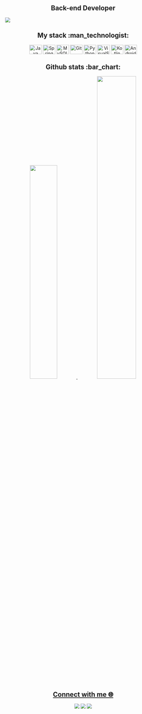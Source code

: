 <h2 align="center">Back-end Developer</h2>

<p align="center">
 
</p align="center">
<img src="https://lh3.googleusercontent.com/pw/AMWts8DQGay8Hv-msLEZlL_-ncR6drASYLxJO4Z4TDL8immjwWHjxbcccXMNoOLmpAzFAi8nrmPrD9ZZeRwgAee9_pd6xYF_jfz3tATVOtiukQsN0VtyXxcAyWD3PGHWpDBDtPeTx-LMsHyM2bAslOH8tAh1=w1173-h259-no?authuser=0" />
 
<h2 align="center">My stack :man_technologist:</h2>

<div align="center">
  <div>
  <img align="center" alt="Java"  height="30" width="40" src="https://cdn.jsdelivr.net/gh/devicons/devicon/icons/java/java-original.svg">
  <img align="center" alt="Spring" height="30" width="40" src="https://cdn.jsdelivr.net/gh/devicons/devicon/icons/spring/spring-original.svg">
  <img align="center" alt="MySQL" height="30" width="40" src="https://cdn.jsdelivr.net/gh/devicons/devicon/icons/mysql/mysql-original.svg">
  <img align="center" alt="Git" height="30" width="40" src="https://cdn.jsdelivr.net/gh/devicons/devicon/icons/git/git-original.svg">
  <img align="center" alt="Python" height="30" width="40" src="https://cdn.jsdelivr.net/gh/devicons/devicon/icons/python/python-original.svg">
  <img align="center" alt="VisualStudio" height="30" width="40" src="https://cdn.jsdelivr.net/gh/devicons/devicon/icons/visualstudio/visualstudio-plain.svg">
  <img align="center" alt="Kotlin" height="30" width="40" src="https://cdn.jsdelivr.net/gh/devicons/devicon/icons/kotlin/kotlin-original.svg">
  <img align="center" alt="AndroidStudio" height="30" width="40" src="https://cdn.jsdelivr.net/gh/devicons/devicon/icons/androidstudio/androidstudio-original.svg">
<br />
  </div>

<h2 align="center">Github stats :bar_chart:</h2>

<div align="center">
  <a href="https://github.com/renatodwork">
  <img width="42%" src="https://github-readme-stats.vercel.app/api?username=renatodwork&title_color=5d85f7&bg_color=1e2035&icon_color=c6dffe&text_color=8ba9ef&theme=tokyonight&show_icons=true&include_all_commits=true&count_private=true&hide_border=true"/>
  <img width="50%" src="https://github-readme-stats.vercel.app/api/top-langs/?username=renatodwork&layout=compact&title_color=5d85f7&bg_color=1e2035&icon_color=c6dffe&text_color=8ba9ef&theme=tokyonight&langs_count=7&hide_border=true"/>

<h2 align="center">Connect with me 🌐 </h2>

<div> 

  <a href="https://www.linkedin.com/in/renatodwork/" target="_blank"><img src="https://img.shields.io/badge/LinkedIn-0077B5?style=for-the-badge&logo=linkedin&logoColor=white" target="_blank"></a> 
  <a href ="mailto:renatodwork@gmail.com"><img src="https://img.shields.io/badge/Gmail-D14836?style=for-the-badge&logo=gmail&logoColor=white" target="_blank"></a> 
  <a href ="https://github.com/renatodwork"><img src="https://img.shields.io/badge/GitHub-100000?style=for-the-badge&logo=github&logoColor=white" target="_blank"></a>

</div>
   





